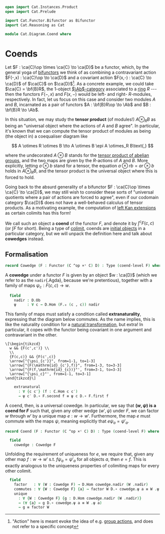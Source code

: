 ```agda
open import Cat.Instances.Product
open import Cat.Prelude

import Cat.Functor.Bifunctor as Bifunctor
import Cat.Reasoning as Cat

module Cat.Diagram.Coend where
```

<!--
```agda
private
  variable
    o ℓ o′ ℓ′ : Level
    C D : Precategory o′ ℓ′
  coend-level
    : {C : Precategory o ℓ} {D : Precategory o′ ℓ′}
    → Functor (C ^op ×ᶜ C) D
    → Level
  coend-level {o = o} {ℓ} {o′} {ℓ′} _ = o ⊔ o′ ⊔ ℓ ⊔ ℓ′
```
-->

# Coends

Let $F : \ca{C}\op \times \ca{C} \to \ca{D}$ be a functor, which, by the
general yoga of [bifunctors] we think of as combining a contravariant
action $F(-,x) : \ca{C}\op \to \ca{D}$ and a covariant action $F(x,-) :
\ca{C} \to \ca{D}$ of $\ca{C}$ on $\ca{D}$[^action]. As a concrete
example, we could take $\ca{C} = \bf{B}R$, the 1-object [$\Ab$-category]
associated to a [ring] $R$ --- then the functors $F(-,x)$ and $F(x,-)$
would be left- and right- $R$-modules, respectively. In fact, let us
focus on this case and consider two modules $A$ and $B$, incarnated as a
pair of functors $A : \bf{B}R\op \to \Ab$ and $B : \bf{B}R \to \Ab$.

[^action]: "Action" here is meant evoke the idea of e.g. [group
actions], and does not refer to a specific concept

[bifunctors]: Cat.Functor.Bifunctor.html
[group actions]: Algebra.Group.Action.html
[$\Ab$-category]: Cat.Abelian.Base.html#ab-enriched-categories
[ring]: Algebra.Ring.html

In this situation, we may study the **tensor product** (of modules!) $A
\otimes_R B$ as being an "universal object where the actions of $A$ and
$B$ agree". In particular, it's known that we can compute the tensor
product of modules as being (the object in) a coequaliser diagram like

$$
A \otimes R \otimes B \tto A \otimes B \epi A \otimes_R B\text{,}
$$

where the undecorated $A \otimes B$ stands for the [tensor product of
abelian groups], and the two maps are given by the $R$-actions of $A$
and $B$. More explicitly, letting $a \otimes b$ stand for a tensor, the
equation $a\otimes rb = ar\otimes b$ holds in $A \otimes_R B$, and the
tensor product is the universal object where this is forced to hold.

[tensor product of abelian groups]: Algebra.Group.Ab.html#the-tensor-product

Going back to the absurd generality of a bifunctor $F : \ca{C}\op \times
\ca{C} \to \ca{D}$, we may still wish to consider these sorts of
"universal quotients where a pair of actions are forced to agree", even
if our codomain category $\ca{D}$ does not have a well-behaved calculus
of tensor products. As a motivating example, the computation of [left
Kan extensions][lan] as certain colimits has this form!

[lan]: Cat.Functor.Kan.html#a-formula

We call such an object a **coend** of the functor $F$, and denote it by
$\int^c F(c,c)$ (or $\int F$ for short). Being a type of [colimit],
coends are [initial objects] in a particular category, but we will
unpack the definition here and talk about **cowedges** instead.

[colimit]: Cat.Diagram.Colimit.Base.html
[initial objects]: Cat.Diagram.Initial.html

## Formalisation

```agda
record Cowedge (F : Functor (C ^op ×ᶜ C) D) : Type (coend-level F) where
```

A **cowedge** under a functor $F$ is given by an object $w : \ca{D}$
(which we refer to as the `nadir`{.Agda}, because we're pretentious),
together with a family of maps $\psi_c : F(c,c) \to w$.

<!--
```agda
  private
    module C = Cat C
    module D = Cat D
    module F = Bifunctor F
```
-->

```agda
  field
    nadir : D.Ob
    ψ     : ∀ c → D.Hom (F.₀ (c , c)) nadir
```

This family of maps must satisfy a condition called **extranaturality**,
expressing that the diagram below commutes. As the name implies, this is
like the naturality condition for a [natural transformation], but extra!
In particular, it copes with the functor being covariant in one argument
and contravariant in the other.

~~~{.quiver}
\[\begin{tikzcd}
  w && {F(c',c')} \\
  \\
  {F(c,c)} && {F(c',c)}
  \arrow["{\psi_{c'}}", from=1-1, to=1-3]
  \arrow["{F(\mathrm{id}_{c'},f)}", from=1-3, to=3-3]
  \arrow["{F(f,\mathrm{id}_{c})}"', from=3-1, to=3-3]
  \arrow["{\psi_c}"', from=1-1, to=3-1]
\end{tikzcd}\]
~~~

[natural transformation]: Cat.Base.html#natural-transformations

```agda
    extranatural
      : ∀ {c c′} (f : C.Hom c c′)
      → ψ c′ D.∘ F.second f ≡ ψ c D.∘ F.first f
```

A coend, then, is a universal cowedge. In particular, we say that
**$(w,\psi)$ is a coend for $F$** such that, given any other wedge
$(w',\psi)$ under $F$, we can factor $w$ through $w'$ by a unique map $e
: w \to w'$. Furthermore, the map $e$ must commute with the maps $\psi$,
meaning explicitly that $e\psi_a = \psi'_a$.

```agda
record Coend (F : Functor (C ^op ×ᶜ C) D) : Type (coend-level F) where
```

<!--
```agda
  private
    module C = Cat C
    module D = Cat D
    module F = Bifunctor F
```
-->

```agda
  field
    cowedge : Cowedge F
```

<!--
```agda
  module cowedge = Cowedge cowedge
  open cowedge public
  open Cowedge
```
-->

Unfolding the requirement of uniqueness for $e$, we require that, given
any other map $f : w \to w'$ s.t. $f\psi_a = \psi'_a$ for all objects
$a$, then $e = f$. This is exactly analogous to the uniqueness
properties of colimiting maps for every other colimit.

```agda
  field
    factor   : ∀ (W : Cowedge F) → D.Hom cowedge.nadir (W .nadir)
    commutes : ∀ {W : Cowedge F} {a} → factor W D.∘ cowedge.ψ a ≡ W .ψ a
    unique
      : ∀ {W : Cowedge F} {g : D.Hom cowedge.nadir (W .nadir)}
      → (∀ {a} → g D.∘ cowedge.ψ a ≡ W .ψ a)
      → g ≡ factor W
```
